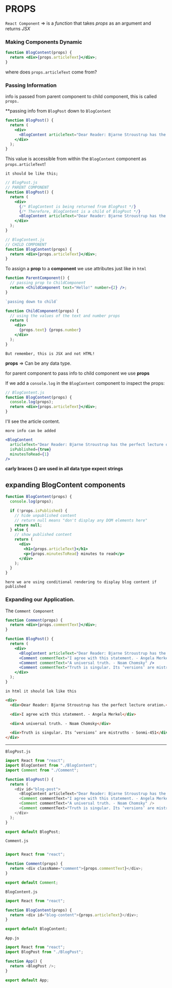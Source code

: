 # PROPS

`React Component` => is a _function_ that takes _props_ as an argument and returns _JSX_

### Making Components Dynamic


```jsx
function BlogContent(props) {
  return <div>{props.articleText}</div>;
}
```

where does `props.articleText` come from?


### Passing Information

info is passed from parent component to child component, this is called `props.`

**passing info from `BlogPost` down to `BlogContent`

```jsx
function BlogPost() {
  return (
    <div>
      <BlogContent articleText="Dear Reader: Bjarne Stroustrup has the perfect lecture oration." />
    </div>
  );
}
```
This value is accessible from within the `BlogContent` component as `props.articleText`!

`it should be like this;`

```jsx
// BlogPost.js
// PARENT COMPONENT
function BlogPost() {
  return (
    <div>
      {/* BlogContent is being returned from BlogPost */}
      {/* Therefore, BlogContent is a child of BlogPost */}
      <BlogContent articleText="Dear Reader: Bjarne Stroustrup has the perfect lecture oration." />
    </div>
  );
}

// BlogContent.js
// CHILD COMPONENT
function BlogContent(props) {
  return <div>{props.articleText}</div>;
}
```


To assign a **prop** to a **component** we use attributes just like in `html`


```jsx
function ParentComponent() {
  // passing prop to ChildComponent
  return <ChildComponent text="Hello!" number={2} />;
}

`passing down to child`

function ChildComponent(props) {
  // using the values of the text and number props
  return (
    <div>
      {props.text} {props.number}
    </div>
  );
}
```

`But remember, this is JSX and not HTML!`

**props** => Can be any data type.

for parent component to pass info to child component we use **props**

If we add a `console.log` in the `BlogContent` component to inspect the props:

```jsx
// BlogContent.js
function BlogContent(props) {
  console.log(props);
  return <div>{props.articleText}</div>;
}
```
I'll see the article content.

`more info can be added`

```jsx
<BlogContent
  articleText="Dear Reader: Bjarne Stroustrup has the perfect lecture oration."
  isPublished={true}
  minutesToRead={1}
/>
```
**carly braces {} are used in all data type expect strings**

## expanding BlogContent components 

```jsx
function BlogContent(props) {
  console.log(props);

  if (!props.isPublished) {
    // hide unpublished content
    // return null means "don't display any DOM elements here"
    return null;
  } else {
    // show published content
    return (
      <div>
        <h1>{props.articleText}</h1>
        <p>{props.minutesToRead} minutes to read</p>
      </div>
    );
  }
}
```
`here we are using conditional rendering to display blog content if published`

### Expanding our Application.

The `Comment Component`

```jsx
function Comment(props) {
  return <div>{props.commentText}</div>;
}
```
```jsx
function BlogPost() {
  return (
    <div>
      <BlogContent articleText="Dear Reader: Bjarne Stroustrup has the perfect lecture oration." />
      <Comment commentText="I agree with this statement. - Angela Merkel" />
      <Comment commentText="A universal truth. - Noam Chomsky" />
      <Comment commentText="Truth is singular. Its ‘versions’ are mistruths. - Sonmi-451" />
    </div>
  );
}
```

`in html it should lok like this`


```html
<div>
  <div>Dear Reader: Bjarne Stroustrup has the perfect lecture oration.</div>

  <div>I agree with this statement. - Angela Merkel</div>

  <div>A universal truth. - Noam Chomsky</div>

  <div>Truth is singular. Its ‘versions’ are mistruths - Sonmi-451</div>
</div>
```

**********************************************************************************************************************************

`BlogPost.js`
```js
import React from "react";
import BlogContent from "./BlogContent";
import Comment from "./Comment";

function BlogPost() {
  return (
    <div id="blog-post">
      <BlogContent articleText="Dear Reader: Bjarne Stroustrup has the perfect lecture oration." />
      <Comment commentText="I agree with this statement. - Angela Merkel" />
      <Comment commentText="A universal truth. - Noam Chomsky" />
      <Comment commentText="Truth is singular. Its ‘versions’ are mistruths. - Sonmi-451" />
    </div>
  );
}

export default BlogPost;

```

`Comment.js`

```js

import React from "react";

function Comment(props) {
  return <div className="comment">{props.commentText}</div>;
}

export default Comment;
```


`BlogContent.js`

```js
import React from "react";

function BlogContent(props) {
  return <div id="blog-content">{props.articleText}</div>;
}

export default BlogContent;
```


`App.js`

```js
import React from "react";
import BlogPost from "./BlogPost";

function App() {
  return <BlogPost />;
}

export default App;

```








